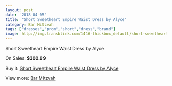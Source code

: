 ```yaml
---
layout: post
date: '2018-04-05'
title: "Short Sweetheart Empire Waist Dress by Alyce"
category: Bar Mitzvah
tags: ["dresses","prom","short","dress","brand"]
image: http://img.transblink.com/1416-thickbox_default/short-sweetheart-empire-waist-dress-by-alyce.jpg
---
```

Short Sweetheart Empire Waist Dress by Alyce

On Sales: **$300.99**
<a href="https://www.transblink.com/en/bar-mitzvah/429-short-sweetheart-empire-waist-dress-by-alyce.html"><amp-img layout="responsive" width="600" height="600" src="//img.transblink.com/1416-thickbox_default/short-sweetheart-empire-waist-dress-by-alyce.jpg" alt="Short Sweetheart Empire Waist Dress by Alyce 0" /></a>
<a href="https://www.transblink.com/en/bar-mitzvah/429-short-sweetheart-empire-waist-dress-by-alyce.html"><amp-img layout="responsive" width="600" height="600" src="//img.transblink.com/1417-thickbox_default/short-sweetheart-empire-waist-dress-by-alyce.jpg" alt="Short Sweetheart Empire Waist Dress by Alyce 1" /></a>

Buy it: [Short Sweetheart Empire Waist Dress by Alyce](https://www.transblink.com/en/bar-mitzvah/429-short-sweetheart-empire-waist-dress-by-alyce.html "Short Sweetheart Empire Waist Dress by Alyce")

View more: [Bar Mitzvah](https://www.transblink.com/en/2-bar-mitzvah "Bar Mitzvah")